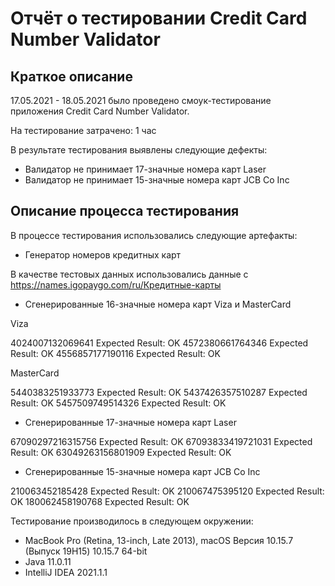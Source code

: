 # Отчёт о тестировании Credit Card Number Validator

## Краткое описание

17.05.2021 - 18.05.2021 было проведено смоук-тестирование приложения Credit Card Number Validator.

На тестирование затрачено: 1 час

В результате тестирования выявлены следующие дефекты:
* Валидатор не принимает 17-значные номера карт Laser
* Валидатор не принимает 15-значные номера карт JCB Co Inc

## Описание процесса тестирования

В процессе тестирования использовались следующие артефакты:
* Генератор номеров кредитных карт

В качестве тестовых данных использовались данные с https://names.igopaygo.com/ru/Кредитные-карты
* Сгенерированные 16-значные номера карт Viza и MasterCard

Viza 

4024007132069641 Expected Result: OK
4572380661764346 Expected Result: OK
4556857177190116 Expected Result: OK

MasterCard

5440383251933773 Expected Result: OK
5437426357510287 Expected Result: OK
5457509749514326 Expected Result: OK
* Сгенерированные 17-значные номера карт Laser

67090297216315756 Expected Result: OK
67093833419721031 Expected Result: OK
63049263156801909 Expected Result: OK
* Сгенерированные 15-значные номера карт JCB Co Inc

210063452185428 Expected Result: OK
210067475395120 Expected Result: OK
180062458190768 Expected Result: OK

Тестирование производилось в следующем окружении:
* MacBook Pro (Retina, 13-inch, Late 2013), macOS Версия 10.15.7 (Выпуск 19H15) 10.15.7 64-bit 
* Java 11.0.11
* IntelliJ IDEA 2021.1.1